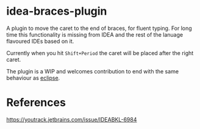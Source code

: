 # idea-braces-plugin
A plugin to move the caret to the end of braces, for fluent typing. For long time this functionality is missing from IDEA and the rest of the lanuage flavoured IDEs based on it.

Currently when you hit `Shift+Period` the caret will be placed after the right caret.

The plugin is a WIP and welcomes contribution to end with the same behaviour as [eclipse](https://youtrack.jetbrains.com/_persistent/TabInEclipse.mp4?file=74-181459&c=true).

# References
https://youtrack.jetbrains.com/issue/IDEABKL-6984
